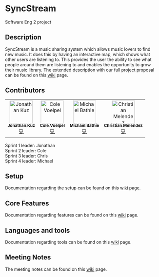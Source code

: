 # SyncStream
Software Eng 2 project

## Description
SyncStream is a music sharing system which allows music lovers to find new music. It does this by having an interactive map, which shows what other users are listening to. This provides the user the ability to see what people around them are listening to and enables the opportunity to grow their music library. The extended description with our full  project proposal can be found on this [wiki](https://github.com/Jonathan204/SyncStream/wiki/Project-Proposal) page.

## Contributors

<!-- ALL-CONTRIBUTORS-LIST:START - Do not remove or modify this section -->
<!-- prettier-ignore -->
<table>
  <tr>
    <td align="center"><a href="https://github.com/Jonathan204"><img src="https://avatars.githubusercontent.com/u/43478694?s=400&u=55a0ddef555995e9683d955a5d998f11c74dc8fe&v=4/" width="75px;" alt="Jonathan Kuz"/><br /><sub><b>Jonathan Kuz</b></sub></a><br /><a href="https://github.com/Jonathan204/SyncStream/graphs/contributors" title="Code">💻</a></td>
    <td align="center"><a href="https://github.com/ColeVoelpel"><img src="https://avatars.githubusercontent.com/u/66435041?s=400&v=4/" width="75px;" alt="Cole Voelpel"/><br /><sub><b>Cole Voelpel</b></sub></a><br /><a href="https://github.com/Jonathan204/SyncStream/graphs/contributors" title="Code">💻</a></td>
    <td align="center"><a href="https://github.com/mjbathtub"><img src="https://avatars.githubusercontent.com/u/57497954?s=400&u=2c9a2d17bccc83f184a513ecdbc00d9a9b029553&v=4/" width="75px;" alt="Michael Bathie"/><br /><sub><b>Michael Bathie</b></sub></a><br /><a href="https://github.com/Jonathan204/SyncStream/graphs/contributors" title="Code">💻</a></td>
    <td align="center"><a href="https://github.com/chris-mega"><img src="https://avatars.githubusercontent.com/u/32151767?s=400&u=c4244fa37f481c008e3a91042365313025c7b25f&v=4/" width="75px;" alt="Christian Melendez"/><br /><sub><b>Christian Melendez</b></sub></a><br /><a href="https://github.com/Jonathan204/SyncStream/graphs/contributors" title="Code">💻</a></td>
  </tr>
</table>

Sprint 1 leader: Jonathan  
Sprint 2 leader: Cole  
Sprint 3 leader: Chris  
Sprint 4 leader: Michael  

## Setup  
Documentation regarding the setup can be found on this [wiki](https://github.com/Jonathan204/SyncStream/wiki/Setup) page.

## Core Features
Documentation regarding features can be found on this [wiki](https://github.com/Jonathan204/SyncStream/wiki/Core-Features) page.

## Languages and tools
Documentation regarding tools can be found on this [wiki](https://github.com/Jonathan204/SyncStream/wiki/Languages-and-Tools) page.

## Meeting Notes
The meeting notes can be found on this [wiki](https://github.com/Jonathan204/COMP4350/wiki/Meetings) page.  
